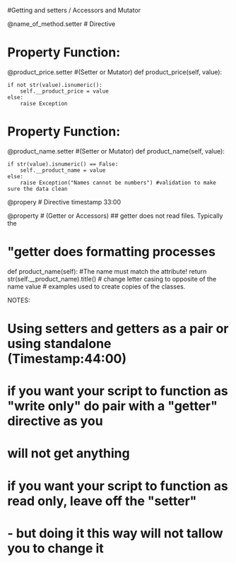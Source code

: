 


#Getting and setters / Accessors and Mutator


@name_of_method.setter # Directive

# Property Function:
@product_price.setter #(Setter or Mutator)
def product_price(self, value):

    if not str(value).isnumeric():
        self.__product_price = value
    else:
        raise Exception



# Property Function:
@product_name.setter #(Setter or Mutator)
def product_name(self, value):


    if str(value).isnumeric() == False:
        self.__product_name = value
    else:
        raise Exception("Names cannot be numbers") #validation to make sure the data clean




@propery # Directive  timestamp 33:00

@property  # (Getter or Accessors)  ## getter does not read files. Typically the
# "getter does formatting processes
def product_name(self): #The name must match the attribute!
    return str(self.__product_name).title()  # change letter casing to opposite of the name value
    # examples used to create copies of the classes.



NOTES:
# Using setters and getters as a pair or using standalone (Timestamp:44:00)


#  if you want your script to function as "write only" do pair with a "getter" directive as you
# will not get anything

# if you want your script to function as read only, leave off the "setter"
# - but doing it this way will not tallow you to change it



